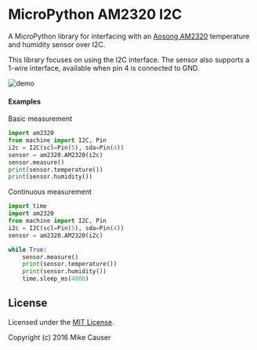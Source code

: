 # MicroPython AM2320 I2C

A MicroPython library for interfacing with an [Aosong AM2320](http://www.aosong.com/products-32.html) temperature and humidity sensor over I2C.

This library focuses on using the I2C interface. The sensor also supports a 1-wire interface, available when pin 4 is connected to GND.

![demo](docs/AM2320.jpg)

#### Examples

Basic measurement

```python
import am2320
from machine import I2C, Pin
i2c = I2C(scl=Pin(5), sda=Pin(4))
sensor = am2320.AM2320(i2c)
sensor.measure()
print(sensor.temperature())
print(sensor.humidity())
```

Continuous measurement

```python
import time
import am2320
from machine import I2C, Pin
i2c = I2C(scl=Pin(5), sda=Pin(4))
sensor = am2320.AM2320(i2c)

while True:
	sensor.measure()
	print(sensor.temperature())
	print(sensor.humidity())
	time.sleep_ms(4000)
```


## License

Licensed under the [MIT License](http://opensource.org/licenses/MIT).

Copyright (c) 2016 Mike Causer

